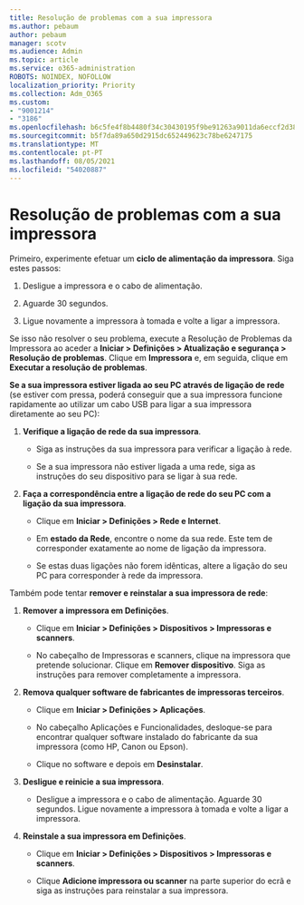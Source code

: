 ```yaml
---
title: Resolução de problemas com a sua impressora
ms.author: pebaum
author: pebaum
manager: scotv
ms.audience: Admin
ms.topic: article
ms.service: o365-administration
ROBOTS: NOINDEX, NOFOLLOW
localization_priority: Priority
ms.collection: Adm_O365
ms.custom:
- "9001214"
- "3186"
ms.openlocfilehash: b6c5fe4f8b4480f34c30430195f9be91263a9011da6eccf2d3830fa5433d19e9
ms.sourcegitcommit: b5f7da89a650d2915dc652449623c78be6247175
ms.translationtype: MT
ms.contentlocale: pt-PT
ms.lasthandoff: 08/05/2021
ms.locfileid: "54020887"
---
```

# <a name="troubleshoot-your-printer"></a>Resolução de problemas com a sua impressora

Primeiro, experimente efetuar um **ciclo de alimentação da impressora**. Siga estes passos:

1. Desligue a impressora e o cabo de alimentação.

2. Aguarde 30 segundos.

3. Ligue novamente a impressora à tomada e volte a ligar a impressora.

Se isso não resolver o seu problema, execute a Resolução de Problemas da Impressora ao aceder a **Iniciar > Definições > Atualização e segurança > Resolução de problemas**. Clique em **Impressora** e, em seguida, clique em **Executar a resolução de problemas**.

**Se a sua impressora estiver ligada ao seu PC através de ligação de rede** (se estiver com pressa, poderá conseguir que a sua impressora funcione rapidamente ao utilizar um cabo USB para ligar a sua impressora diretamente ao seu PC):

1. **Verifique a ligação de rede da sua impressora**.
    
    - Siga as instruções da sua impressora para verificar a ligação à rede.

    - Se a sua impressora não estiver ligada a uma rede, siga as instruções do seu dispositivo para se ligar à sua rede.

2. **Faça a correspondência entre a ligação de rede do seu PC com a ligação da sua impressora**.

    - Clique em **Iniciar > Definições > Rede e Internet**.

    - Em **estado da Rede**, encontre o nome da sua rede. Este tem de corresponder exatamente ao nome de ligação da impressora.

    - Se estas duas ligações não forem idênticas, altere a ligação do seu PC para corresponder à rede da impressora.

Também pode tentar **remover e reinstalar a sua impressora de rede**:

1. **Remover a impressora em Definições**.

    - Clique em **Iniciar > Definições > Dispositivos > Impressoras e scanners**.

    - No cabeçalho de Impressoras e scanners, clique na impressora que pretende solucionar. Clique em **Remover dispositivo**. Siga as instruções para remover completamente a impressora.

2. **Remova qualquer software de fabricantes de impressoras terceiros**.

    - Clique em **Iniciar > Definições > Aplicações**.

    - No cabeçalho Aplicações e Funcionalidades, desloque-se para encontrar qualquer software instalado do fabricante da sua impressora (como HP, Canon ou Epson).

    - Clique no software e depois em **Desinstalar**.

3. **Desligue e reinicie a sua impressora**.

    - Desligue a impressora e o cabo de alimentação. Aguarde 30 segundos. Ligue novamente a impressora à tomada e volte a ligar a impressora.

4. **Reinstale a sua impressora em Definições**.

    - Clique em **Iniciar > Definições > Dispositivos > Impressoras e scanners**.
 
    - Clique **Adicione impressora ou scanner** na parte superior do ecrã e siga as instruções para reinstalar a sua impressora.
